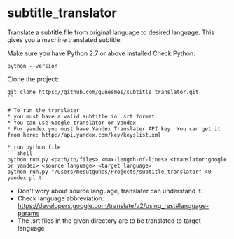 subtitle_translator
===================

Translate a subtitle file from original language to desired  language. This gives you a machine translated subtitle.


Make sure you have Python 2.7 or above installed
Check Python:
```shell
python --version
```

Clone the project:
```shell
git clone https://github.com/gunesmes/subtitle_translator.git
``

# To run the translater
* you must have a valid subtitle in .srt format
* You can use Google translator or yandex
* For yandex you must have Yandex Translater API key. You can get it from here: http://api.yandex.com/key/keyslist.xml

* run python file
```shell
python run.py <path/to/files> <max-length-of-lines> <translator:google or yandex> <source language> <target language>
python run.py "/Users/mesutgunes/Projects/subtitle_translator" 40 yandex pl tr
````

- Don't wory about source language, translater can understand it.
- Check language abbreviation: https://developers.google.com/translate/v2/using_rest#language-params
- The .srt files in the given directory are to be translated to target language 
